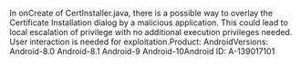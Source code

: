 In onCreate of CertInstaller.java, there is a possible way to overlay the Certificate Installation dialog by a malicious application. This could lead to local escalation of privilege with no additional execution privileges needed. User interaction is needed for exploitation.Product: AndroidVersions: Android-8.0 Android-8.1 Android-9 Android-10Android ID: A-139017101